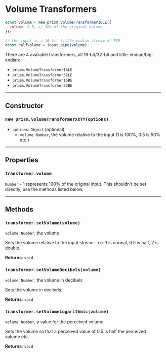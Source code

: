 # Volume Transformers

```js
const volume = new prism.VolumeTransformer16LE({
  volume: 0.5, // 50% of the original volume
});

// the input is a 16-bit little-endian stream of PCM
const halfVolume = input.pipe(volume);
```

There are 4 available transformers, all 16-bit/32-bit and little-endian/big-endian:

- `prism.VolumeTransformer16LE`
- `prism.VolumeTransformer32LE`
- `prism.VolumeTransformer16BE`
- `prism.VolumeTransformer32BE`

---

## Constructor
### `new prism.VolumeTransformerXXYY(options)`

- `options`: `Object` (optional)
  - `volume`: `Number`, the volume relative to the input (1 is 100%, 0.5 is 50% etc.)

---

## Properties
### `transformer.volume`
`Number` - 1 represents 100% of the original input. This shouldn't be set directly, use the methods listed below.

---

## Methods
### `transformer.setVolume(volume)`
`volume`: `Number`, the volume

Sets the volume relative to the input stream - i.e. 1 is normal, 0.5 is half, 2 is double.

**Returns**: `void`

### `transformer.setVolumeDecibels(volume)`
`volume`: `Number`, the volume in decibels

Sets the volume in decibels.

**Returns**: `void`

### `transformer.setVolumeLogarithmic(volume)`
`volume`: `Number`, a value for the perceived volume

Sets the volume so that a perceived value of 0.5 is half the perceived volume etc.

**Returns**: `void`